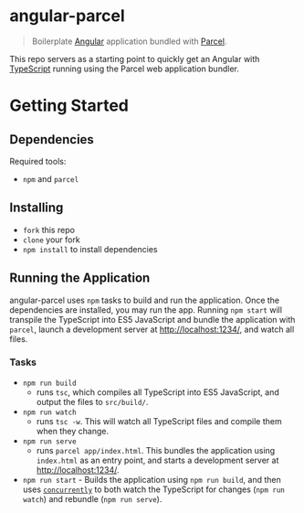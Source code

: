 # angular-parcel
> Boilerplate [Angular](https://angular.io/) application bundled with [Parcel](https://parceljs.org/).

This repo servers as a starting point to quickly get an Angular with [TypeScript](https://www.typescriptlang.org/) running using the Parcel web application bundler. 

# Getting Started

## Dependencies
Required tools:
 - `npm` and `parcel`
 
 ## Installing
 - `fork` this repo
 - `clone` your fork
 - `npm install` to install dependencies
 
 ## Running the Application
 angular-parcel uses `npm` tasks to build and run the application. Once the dependencies are installed, you may run the app. Running `npm start` will transpile the TypeScript into ES5 JavaScript and bundle the application with `parcel`, launch a development server at [http://localhost:1234/](http://localhost:1234/), and watch all files.
 
 ### Tasks
 - `npm run build`
      - runs `tsc`, which compiles all TypeScript into ES5 JavaScript, and output the files to `src/build/`.
 - `npm run watch`
      - runs `tsc -w`. This will watch all TypeScript files and compile them when they change.
 - `npm run serve`
      - runs `parcel app/index.html`. This bundles the application using `index.html` as an entry point, and starts a development server at [http://localhost:1234/](http://localhost:1234/).
 - `npm run start`
       - Builds the application using `npm run build`, and then uses [`concurrently`](https://www.npmjs.com/package/concurrently) to both watch the TypeScript for changes (`npm run watch`) and rebundle (`npm run serve`). 
